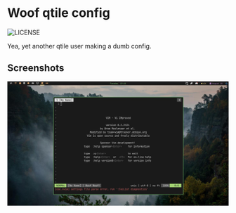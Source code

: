 # Woof qtile config

<img src='https://img.shields.io/badge/License-Woof-%235e81ac?style=flat-square' alt="LICENSE"></img>

Yea, yet another qtile user making a dumb config.

## Screenshots

<img src='./config/1.jpg' >

